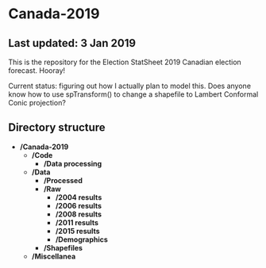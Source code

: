 # Canada-2019
## Last updated: 3 Jan 2019
This is the repository for the Election StatSheet 2019 Canadian election forecast. Hooray!

Current status: figuring out how I actually plan to model this. Does anyone know how to use spTransform() to change a shapefile to Lambert Conformal Conic projection?

## Directory structure
- **/Canada-2019**
  - **/Code**
    - **/Data processing**
  - **/Data**
    - **/Processed**
    - **/Raw**
      - **/2004 results**
      - **/2006 results**
      - **/2008 results**
      - **/2011 results**
      - **/2015 results**
      - **/Demographics**
    - **/Shapefiles**
  - **/Miscellanea**
